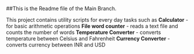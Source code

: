 ##This is the Readme file of the Main Branch.

This project contains utility scripts for every day tasks such as 
        **Calculator** - for basic arithmetic operations
        **File word counter** - reads a text file and counts the number of words
        **Temperature Converter** - converts temperature between Celsius and Fahrenheit
        **Currency Converter** - converts currency between INR and USD
        
